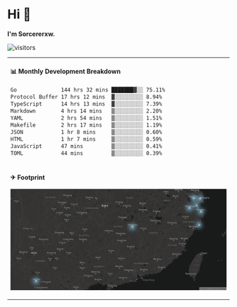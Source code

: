 # Hi 👋

**I'm Sorcererxw.**

![visitors](https://visitor-badge.glitch.me/badge?page_id=sorcererxw.sorcererx)

<table width="800px">
<tr>
<td valign="top" width="50%">

#### 📊 Monthly Development Breakdown

<!--START_SECTION:waka-->
```text
Go              144 hrs 32 mins ███████▓░░ 75.11%
Protocol Buffer 17 hrs 12 mins  ▓░░░░░░░░░ 8.94%
TypeScript      14 hrs 13 mins  ▓░░░░░░░░░ 7.39%
Markdown        4 hrs 14 mins   ▒░░░░░░░░░ 2.20%
YAML            2 hrs 54 mins   ▒░░░░░░░░░ 1.51%
Makefile        2 hrs 17 mins   ▒░░░░░░░░░ 1.19%
JSON            1 hr 8 mins     ▒░░░░░░░░░ 0.60%
HTML            1 hr 7 mins     ▒░░░░░░░░░ 0.59%
JavaScript      47 mins         ▒░░░░░░░░░ 0.41%
TOML            44 mins         ▒░░░░░░░░░ 0.39%
```
<!--END_SECTION:waka-->

</tr>
<tr>
<td colspan="2">

#### ✈ Footprint

![footprint](./footprint.png)

</td>
</tr>
</table>


